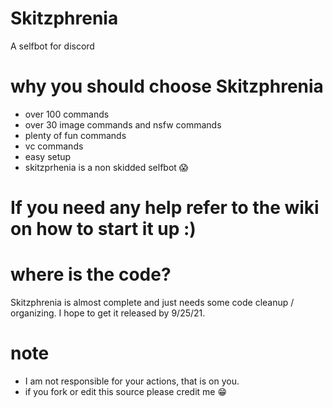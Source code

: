 # Skitzphrenia
A selfbot for discord

# why you should choose Skitzphrenia
+ over 100 commands
+ over 30 image commands and nsfw commands
+ plenty of fun commands
+ vc commands
+  easy setup
+ skitzprhenia is a non skidded selfbot 😱
# If you need any help refer to the wiki on how to start it up :)

# where is the code?
Skitzphrenia is almost complete and just needs some code cleanup / organizing. I hope to get it released by 9/25/21.

# note
+ I am not responsible for your actions, that is on you.
+ if you fork or edit this source please credit me 😁
